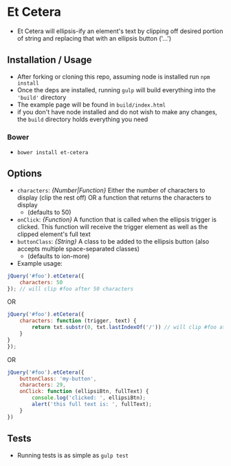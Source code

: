 # Et Cetera

* Et Cetera will ellipsis-ify an element's text by clipping off desired portion of string and replacing that with an ellipsis button ('...')

## Installation / Usage
* After forking or cloning this repo, assuming node is installed run `npm install`
* Once the deps are installed, running `gulp` will build everything into the `'build'` directory
* The example page will be found in `build/index.html`
* if you don't have node installed and do not wish to make any changes, the `build` directory holds everything you need

### Bower
* `bower install et-cetera`

## Options
* `characters`: _{Number|Function}_ Either the number of characters to display (clip the rest off) OR a function that returns the characters to display
	* (defaults to 50)
* `onClick`: _{Function}_ A function that is called when the ellipsis trigger is clicked.  This function will receive the trigger element as well as the clipped element's full text
* `buttonClass`: _{String}_ A class to be added to the ellipsis button (also accepts multiple space-separated classes)
	* (defaults to ion-more)
* Example usage:

```js
jQuery('#foo').etCetera({
	characters: 50
}); // will clip #foo after 50 characters
```

OR


```js
jQuery('#foo').etCetera({
	characters: function (trigger, text) {
		return txt.substr(0, txt.lastIndexOf('/')) // will clip #foo at its last slash
	}
}
});

```


OR

```js
jQuery('#foo').etCetera({
	buttonClass: 'my-button',
	characters: 29,
	onClick: function (ellipsiBtn, fullText) {
		console.log('clicked: ', ellipsiBtn);
		alert('this full text is: ', fullText);
	}
})
```

## Tests
* Running tests is as simple as `gulp test`
